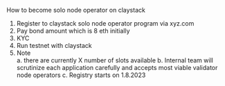 How to become solo node operator on claystack 

1. Register to claystack solo node operator program via xyz.com 
2. Pay bond amount which is 8 eth initially 
2. KYC
3. Run testnet with claystack 
3. Note     
    a. there are currently X number of slots available
    b. Internal team will scrutinize each application carefully and accepts most viable validator node operators
    c. Registry starts on 1.8.2023 
